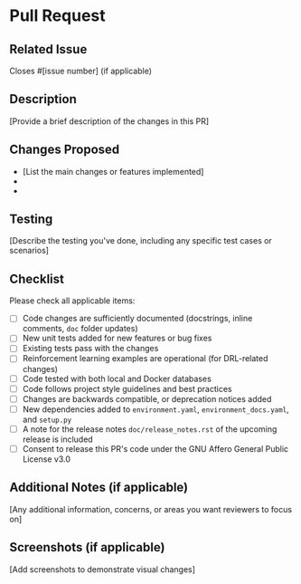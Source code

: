 <!--
SPDX-FileCopyrightText: ASSUME Developers

SPDX-License-Identifier: AGPL-3.0-or-later
-->

# Pull Request

## Related Issue
Closes #[issue number] (if applicable)

## Description
[Provide a brief description of the changes in this PR]

## Changes Proposed
- [List the main changes or features implemented]
-
-

## Testing
[Describe the testing you've done, including any specific test cases or scenarios]

## Checklist
Please check all applicable items:

- [ ] Code changes are sufficiently documented (docstrings, inline comments, `doc` folder updates)
- [ ] New unit tests added for new features or bug fixes
- [ ] Existing tests pass with the changes
- [ ] Reinforcement learning examples are operational (for DRL-related changes)
- [ ] Code tested with both local and Docker databases
- [ ] Code follows project style guidelines and best practices
- [ ] Changes are backwards compatible, or deprecation notices added
- [ ] New dependencies added to `environment.yaml`, `environment_docs.yaml`, and `setup.py`
- [ ] A note for the release notes `doc/release_notes.rst` of the upcoming release is included
- [ ] Consent to release this PR's code under the GNU Affero General Public License v3.0

## Additional Notes (if applicable)
[Any additional information, concerns, or areas you want reviewers to focus on]

## Screenshots (if applicable)
[Add screenshots to demonstrate visual changes]
